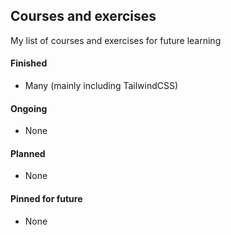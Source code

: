 ## Courses and exercises
My list of courses and exercises for future learning
#### Finished
- Many (mainly including TailwindCSS)

#### Ongoing
- None

#### Planned
- None

#### Pinned for future
- None